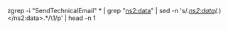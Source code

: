 
zgrep -i "SendTechnicalEmail" * | grep "<ns2:data>" | sed -n 's/.*<ns2:data>\(.*\)<\/ns2:data>.*/\1/p' | head -n 1
